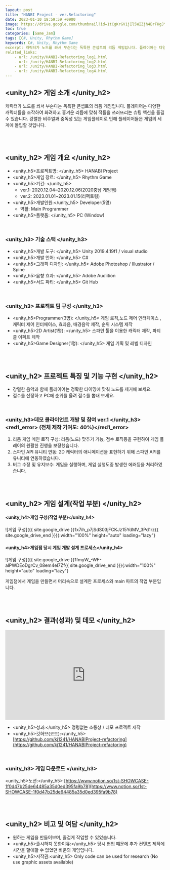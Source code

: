 ```yaml
---
layout: post
title: "HANBI Project - ver.Refactoring"
date: 2023-01-10 18:59:59 +0900
image: https://drive.google.com/thumbnail?id=1tCgKrGV1jIl5WIZjh4BrFHgJYjTYZqjR
toc: true
categories: [Game_Jam]
tags: [C#, Unity, Rhythm Game]
keywords: C#, Unity, Rhythm Game
excerpt: 캐릭터가 노드를 쏴서 부순다는 독특한 콘셉트의 리듬 게임입니다. 플레이어는 다양한 캐릭터들을 조작하여 화려하고 흥겨운 리듬에 맞춰 적들을 쓰러뜨리는 슈팅 액션을 즐길 수 있습니다. 강렬한 비주얼과 중독성 있는 게임플레이로 인해 플레이어들은 게임의 세계에 몰입할 것입니다.
related_links:
    - url: /unity/HANBI-Refactoring_log1.html
    - url: /unity/HANBI-Refactoring_log2.html
    - url: /unity/HANBI-Refactoring_log3.html
    - url: /unity/HANBI-Refactoring_log4.html
---
```


<!-- <h1><yellow1_h1>프로젝트 이름: HANBI Project - ver.Refactoring </yellow1_h1></h1>
![하나비프로젝트](https://github.com/kj1241/kj1241.github.io/assets/22047442/648e5a2c-c84f-47a1-a2cd-c6e2f63ec4da){: width="740" height="400"} -->

## <unity_h2> 게임 소개 </unity_h2>

캐릭터가 노드를 쏴서 부순다는 독특한 콘셉트의 리듬 게임입니다. 플레이어는 다양한 캐릭터들을 조작하여 화려하고 흥겨운 리듬에 맞춰 적들을 쓰러뜨리는 슈팅 액션을 즐길 수 있습니다. 강렬한 비주얼과 중독성 있는 게임플레이로 인해 플레이어들은 게임의 세계에 몰입할 것입니다.

<br>
<br>

## <unity_h2> 게임 개요 </unity_h2>

- <span><unity_h5>프로젝트명: </unity_h5> HANABI Project </span>
- <span><unity_h5>게임 장르: </unity_h5> Rhythm Game </span>
- <span><unity_h5>기간: </unity_h5></span>
    - ver.1: 2020.12.04~2020.12.06(2020충남 게임잼)
    - ver.2: 2023.01.01~2023.01.15(리펙토링)
- <span><unity_h5>개발인원:</unity_h5> Developer(5명)</span>
    - 역활: Main Programmer
- <span><unity_h5>플랫폼: </unity_h5> PC (Window)</span> 

<br>

### <unity_h3> 기술 스택 </unity_h3>

- <span><unity_h5>개발 도구: </unity_h5> Unity 2019.4.19f1 / visual studio</span>
- <span><unity_h5>개발 언어: </unity_h5> C#  </span>
- <span><unity_h5>그래픽 디자인: </unity_h5> Adobe Photoshop / Illustrator / Spine </span>
- <span><unity_h5>음향 효과: </unity_h5> Adobe Audiition</span> 
- <span><unity_h5>서드 파티: </unity_h5> Git Hub</span> 

<br>

### <unity_h3> 프로젝트 팀 구성 </unity_h3>

- <span><unity_h5>Programmer(3명): </unity_h5> 게임 로직,노드 제어 인터페이스 ,캐릭터 제어 인터페이스, 효과음, 배경음악 제작, 순위 시스템 제작 </span>
- <span><unity_h5>2D Artist(1명): </unity_h5> 스파인 툴을 이용한 캐릭터 제작, 파티클 이펙트 제작 </span>
- <span><unity_h5>Game Designer(1명): </unity_h5> 게임 기획 및 레벨 디자인 </span>

<br>
<br>

## <unity_h2> 프로젝트 특징 및 기능 구현 </unity_h2>

- 강렬한 음악과 함께 플레이어는 정확한 타이밍에 맞춰 노드를 제거해 보세요.
- 점수를 산정하고 PC에 순위를 올려 점수를 뽑내 보세요.

<br>

### <unity_h3>데모 클라이언트 개발 및 참여 ver.1 </unity_h3><red1_error> (전체 제작 기여도: 40%)</red1_error>

1. 리듬 게임 메인 로직 구성:  리듬(노드) 맞추기 기능, 점수 로직등을 구현하여 게임 플레이의 원활한 진행을 보장했습니다.
2. 스파인 API 유니티 연동: 2D 캐릭터의 애니메이션을 표현하기 위해 스파인 API를 유니티에 연동하였습니다.
3. 버그 수정 및 유지보수: 게임을 실행하며, 게임 실행도중 발생한 에러등을 처리하였습니다.

<br>
<br>

## <unity_h2> 게임 설계(작업 부분) </unity_h2>

#### **<unity_h4>게임 구성(작업 부분)</unity_h4>**

![게임 구성]({{ site.google_drive }}1x7ih_p7jSdS03jFCKJz15YdMV_3Pd1rz{{ site.google_drive_end }}){:width="100%" height="auto" loading="lazy"}

#### **<unity_h4>게임잼 당시 게임 개발 설계 프로세스</unity_h4>**

![게임 구성]({{ site.google_drive }}1fmyW_-WF-aIPWDEoDgrCv_08em4eI7Zf{{ site.google_drive_end }}){:width="100%" height="auto" loading="lazy"}

게임잼에서 게임을 만들면서 머리속으로 설계한 프로세스와 main 파트의 작업 부분입니다.


<br>
<br>

## <unity_h2> 결과(성과) 및 데모 </unity_h2>

<iframe width="100%" style="aspect-ratio:16/9" src="https://www.youtube.com/embed/YMq3jkKQHYY" title="HANABI_Project" frameborder="0" allow="accelerometer; autoplay; clipboard-write; encrypted-media; gyroscope; picture-in-picture; web-share" allowfullscreen></iframe>

- <span><unity_h5>성과:</unity_h5> 명령없는 소통상 / 데모 프로젝트 제작 </span>
- <span><unity_h5>깃허브(코드):</unity_h5> [https://github.com/kj1241/HANABIProject-refactoring](https://github.com/kj1241/HANABIProject-refactoring)</span>

<br>

### <unity_h3> 게임 다운로드 </unity_h3>

<span><unity_h5>노션:</unity_h5> [https://www.notion.so/1st-SHOWCASE-1f0d47b25de64485a35d0ed395fa9b78](https://www.notion.so/1st-SHOWCASE-1f0d47b25de64485a35d0ed395fa9b78)</span>


<br>
<br>

## <unity_h2> 비고 및 여담 </unity_h2>

- 원하는 게임을 만들어보며, 즐겁게 작업할 수 있었습니다.
- <span><unity_h5>출시하지 못한이유:</unity_h5> 당시 현업 떄문에 추가 컨텐츠 제작에 시간을 할애할 수 없었던 비운의 게임입니다.</span>
- <span><unity_h5>저작권:<unity_h5> Only code can be used for research (No use graphic assets available)</span>